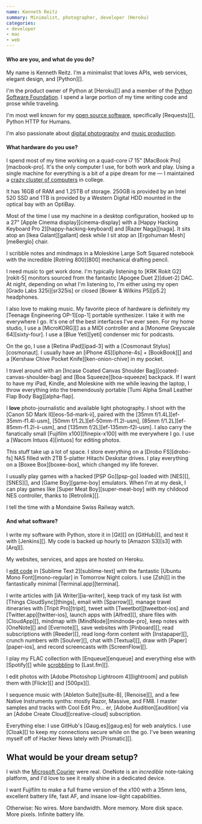 ```yaml
---
name: Kenneth Reitz
summary: Minimalist, photographer, developer (Heroku)
categories:
- developer
- mac
- web
---
```


#### Who are you, and what do you do?

My name is Kenneth Reitz. I'm a minimalist that loves APIs, web services, elegant design, and [Python][].

I'm the product owner of Python at [Heroku][] and a member of the [Python Software Foundation](http://www.python.org/psf/ "The Python Software Foundation's site."). I spend a large portion of my time writing code and prose while traveling.

I'm most well known for my [open source software](https://github.com/kennethreitz/ "Kenneth's Github account."), specifically [Requests][], Python HTTP for Humans. 

I'm also passionate about [digital photography](http://500px.com/kennethreitz/ "Kenneth's 500px account.") and [music production](https://vimeo.com/44188595 "Kenneth's Monome video.").

#### What hardware do you use?

I spend most of my time working on a quad-core i7 15" [MacBook Pro][macbook-pro]. It's the only computer I use, for both work and play. Using a single machine for everything is a bit of a pipe dream for me — I maintained a [crazy cluster of computers](https://sphotos.xx.fbcdn.net/hphotos-snc7/5135_110310080131_1578213_n.jpg "A photo of Kenneth's older computers.") in college.

It has 16GB of RAM and 1.25TB of storage. 250GB is provided by an Intel 520 SSD and 1TB is provided by a Western Digital HDD mounted in the optical bay with an OptiBay.

Most of the time I use my machine in a desktop configuration, hooked up to a 27" [Apple Cinema display][cinema-display] with a [Happy Hacking Keyboard Pro 2][happy-hacking-keyboard] and [Razer Naga][naga]. It sits atop an [Ikea Galant][gallant] desk while I sit atop an [Ergohuman Mesh][me8erglo] chair.

I scribble notes and mindmaps in a Moleskine Large Soft Squared notebook with the incredible [Rotring 800][800] mechanical drafting pencil. 

I need music to get work done. I'm typically listening to [KRK Rokit G2][rokit-5] monitors sourced from the fantastic [Apogee Duet 2][duet-2] DAC. At night, depending on what I'm listening to, I'm either using my open [Grado Labs 325i][sr325is] or closed [Bower & Wilkins P5][p5.2] headphones.

I also love to making music. My favorite piece of hardware is definitely my [Teenage Engineering OP-1][op-1] portable synthesizer. I take it with me everywhere I go. It's one of the best interfaces I've ever seen. For my home studio, I use a [MicroKORG][] as a MIDI controller and a [Monome Greyscale 64][sixty-four]. I use a [Blue Yeti][yeti] condenser mic for podcasts.

On the go, I use a [Retina iPad][ipad-3] with a [Cosmonaut Stylus][cosmonaut]. I usually have an [iPhone 4S][iphone-4s] + [BookBook][] and a [Kershaw Chive Pocket Knife][ken-onion-chive] in my pocket. 

I travel around with an [Incase Coated Canvas Shoulder Bag][coated-canvas-shoulder-bag] and [Boa Squeeze][boa-squeeze] backpack. If I want to have my iPad, Kindle, and Moleskine with me while leaving the laptop, I throw everything into the tremendously portable [Tumi Alpha Small Leather Flap Body Bag][alpha-flap].

I **love**  photo-journalistic and available light photography. I shoot with the [Canon 5D Mark II][eos-5d-mark-ii], paired with the [35mm f/1.4L][ef-35mm-f1.4l-usm], [50mm f/1.2L][ef-50mm-f1.2l-usm], [85mm f/1.2L][ef-85mm-f1.2l-ii-usm], and [135mm f/2L][ef-135mm-f2l-usm]. I also carry the fanatically small [Fujifilm x100][finepix-x100] with me everywhere I go. I use a [Wacom Intuos 4][intuos] for editing photos.

This stuff take up a lot of space. I store everything on a [Drobo FS][drobo-fs] NAS filled with 2TB 5-platter Hitachi Deskstar drives. I play everything on a [Boxee Box][boxee-box], which changed my life forever.

I usually play games with a hacked [PSP Go][psp-go] loaded with [NES][], [SNES][], and [Game Boy][game-boy] emulators. When I'm at my desk, I can play games like [Super Meat Boy][super-meat-boy] with my childood NES controller, thanks to [Retrolink][].

I tell the time with a Mondaine Swiss Railway watch.

#### And what software?

I write my software with Python, store it in [Git][] on [GitHub][], and test it with [Jenkins][]. My code is backed up hourly to [Amazon S3][s3] with [Arq][]. 

My websites, services, and apps are hosted on Heroku.

I [edit code](http://kennethreitz.com/sublime-text-2-love.html "Kenneth's love letter to Sublime Text 2.") in [Sublime Text 2][sublime-text] with the fantastic [Ubuntu Mono Font][mono-regular] in Tomorrow Night colors. I use [Zsh][] in the fantastically minimal [Terminal.app][terminal].

I write articles with [iA Writer][ia-writer], keep track of my task list with [Things CloudSync][things], email with [Sparrow][], manage travel itineraries with [Tripit Pro][tripit], tweet with [Tweetbot][tweetbot-ios] and [Twitter.app][twitter-ios], launch apps with [Alfred][], share files with [CloudApp][], mindmap with [MindNode][mindnode-pro], keep notes with [OneNote][] and [Evernote][], save websites with [Pinboard][], read subscriptions with [Reeder][], read long-form content with [Instapaper][], crunch numbers with [Soulver][], chat with [Textual][], draw with [Paper][paper-ios], and record screencasts with [ScreenFlow][].

I play my FLAC collection with [Enqueue][enqueue] and everything else with [Spotify][] while [scrobbling](http://www.last.fm/user/drummer42 "Kenneth's Last.fm account.") to [Last.fm][].

I edit photos with [Adobe Photoshop Lightroom 4][lightroom] and publish them with [Flickr][] and [500px][].

I sequence music with [Ableton Suite][suite-8], [Renoise][], and a few Native Instruments synths: mostly Razor, Massive, and FM8. I master samples and tracks with Cool Edit Pro… er, [Adobe Audition][audition] via an [Adobe Create Cloud][creative-cloud] subscription. 

Everything else: I use GitHub's [Gaug.es][gaug.es] for web analytics. I use [Cloak][] to keep my connections secure while on the go. I've been weaning myself off of Hacker News lately with [Prismatic][].

## What would be your dream setup?

I wish the [Microsoft Courier](http://news.cnet.com/8301-10805_3-20128013-75/the-inside-story-of-how-microsoft-killed-its-courier-tablet/ "A CNet article on the Courier.") were real. OneNote is an *incredible* note-taking platform, and I'd love to see it really shine in a dedicated device.

I want Fujifilm to make a full frame version of the x100 with a 35mm lens, excellent battery life, fast AF, and insane low-light capabilities.

Otherwise: No wires. More bandwidth. More memory. More disk space. More pixels. Infinite battery life.